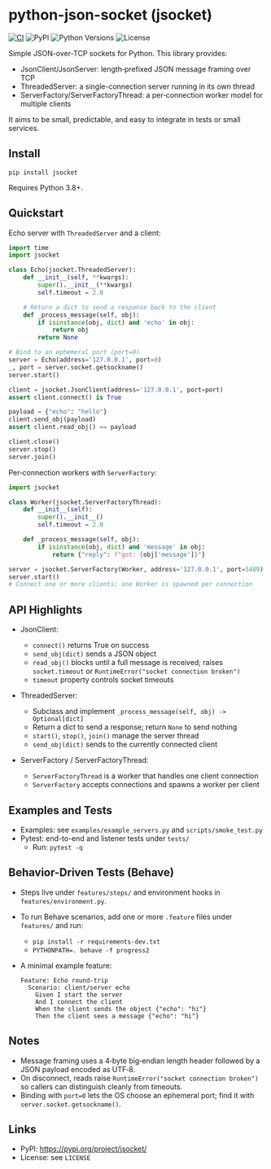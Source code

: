 python-json-socket (jsocket)
============================

[![CI](https://github.com/chris-piekarski/python-json-socket/actions/workflows/ci.yml/badge.svg)](https://github.com/chris-piekarski/python-json-socket/actions/workflows/ci.yml)
![PyPI](https://img.shields.io/pypi/v/jsocket.svg)
![Python Versions](https://img.shields.io/pypi/pyversions/jsocket.svg)
![License](https://img.shields.io/pypi/l/jsocket.svg)

Simple JSON-over-TCP sockets for Python. This library provides:

- JsonClient/JsonServer: length‑prefixed JSON message framing over TCP
- ThreadedServer: a single-connection server running in its own thread
- ServerFactory/ServerFactoryThread: a per‑connection worker model for multiple clients

It aims to be small, predictable, and easy to integrate in tests or small services.


Install
-------

```
pip install jsocket
```

Requires Python 3.8+.


Quickstart
----------

Echo server with `ThreadedServer` and a client:

```python
import time
import jsocket

class Echo(jsocket.ThreadedServer):
    def __init__(self, **kwargs):
        super().__init__(**kwargs)
        self.timeout = 2.0

    # Return a dict to send a response back to the client
    def _process_message(self, obj):
        if isinstance(obj, dict) and 'echo' in obj:
            return obj
        return None

# Bind to an ephemeral port (port=0)
server = Echo(address='127.0.0.1', port=0)
_, port = server.socket.getsockname()
server.start()

client = jsocket.JsonClient(address='127.0.0.1', port=port)
assert client.connect() is True

payload = {"echo": "hello"}
client.send_obj(payload)
assert client.read_obj() == payload

client.close()
server.stop()
server.join()
```

Per‑connection workers with `ServerFactory`:

```python
import jsocket

class Worker(jsocket.ServerFactoryThread):
    def __init__(self):
        super().__init__()
        self.timeout = 2.0

    def _process_message(self, obj):
        if isinstance(obj, dict) and 'message' in obj:
            return {"reply": f"got: {obj['message']}"}

server = jsocket.ServerFactory(Worker, address='127.0.0.1', port=5489)
server.start()
# Connect one or more clients; one Worker is spawned per connection
```


API Highlights
--------------

- JsonClient:
  - `connect()` returns True on success
  - `send_obj(dict)` sends a JSON object
  - `read_obj()` blocks until a full message is received; raises `socket.timeout` or `RuntimeError("socket connection broken")`
  - `timeout` property controls socket timeouts

- ThreadedServer:
  - Subclass and implement `_process_message(self, obj) -> Optional[dict]`
  - Return a dict to send a response; return `None` to send nothing
  - `start()`, `stop()`, `join()` manage the server thread
  - `send_obj(dict)` sends to the currently connected client

- ServerFactory / ServerFactoryThread:
  - `ServerFactoryThread` is a worker that handles one client connection
  - `ServerFactory` accepts connections and spawns a worker per client


Examples and Tests
------------------

- Examples: see `examples/example_servers.py` and `scripts/smoke_test.py`
- Pytest: end-to-end and listener tests under `tests/`
  - Run: `pytest -q`


Behavior-Driven Tests (Behave)
------------------------------

- Steps live under `features/steps/` and environment hooks in `features/environment.py`.
- To run Behave scenarios, add one or more `.feature` files under `features/` and run:
  - `pip install -r requirements-dev.txt`
  - `PYTHONPATH=. behave -f progress2`
- A minimal example feature:

  ```gherkin
  Feature: Echo round-trip
    Scenario: client/server echo
      Given I start the server
      And I connect the client
      When the client sends the object {"echo": "hi"}
      Then the client sees a message {"echo": "hi"}
  ```


Notes
-----

- Message framing uses a 4‑byte big‑endian length header followed by a JSON payload encoded as UTF‑8.
- On disconnect, reads raise `RuntimeError("socket connection broken")` so callers can distinguish cleanly from timeouts.
- Binding with `port=0` lets the OS choose an ephemeral port; find it with `server.socket.getsockname()`.


Links
-----

- PyPI: https://pypi.org/project/jsocket/
- License: see `LICENSE`
